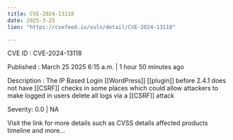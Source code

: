 ```yaml
---
title: CVE-2024-13118
date: 2025-3-25
lien: "https://cvefeed.io/vuln/detail/CVE-2024-13118"

---
```


CVE ID : CVE-2024-13118

Published :  March 25
2025
6:15 a.m. | 1 hour
50 minutes ago

Description : The IP Based Login  [[WordPress]] [[plugin]] before 2.4.1 does not have [[CSRF]] checks in some places
which could allow attackers to make logged in users delete all logs via a [[CSRF]] attack

Severity: 0.0 | NA

Visit the link for more details
such as CVSS details
affected products
timeline
and more...
